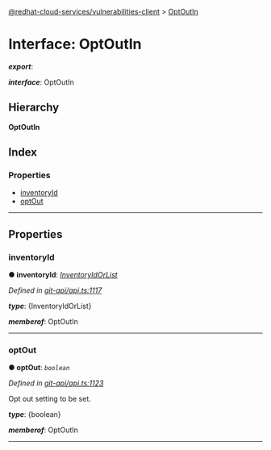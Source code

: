 [@redhat-cloud-services/vulnerabilities-client](../README.md) > [OptOutIn](../interfaces/optoutin.md)

# Interface: OptOutIn

*__export__*: 

*__interface__*: OptOutIn

## Hierarchy

**OptOutIn**

## Index

### Properties

* [inventoryId](optoutin.md#inventoryid)
* [optOut](optoutin.md#optout)

---

## Properties

<a id="inventoryid"></a>

###  inventoryId

**● inventoryId**: *[InventoryIdOrList](inventoryidorlist.md)*

*Defined in [git-api/api.ts:1117](https://github.com/karelhala/javascript-clients/blob/master/packages/vulnerabilities/git-api/api.ts#L1117)*

*__type__*: {InventoryIdOrList}

*__memberof__*: OptOutIn

___
<a id="optout"></a>

###  optOut

**● optOut**: *`boolean`*

*Defined in [git-api/api.ts:1123](https://github.com/karelhala/javascript-clients/blob/master/packages/vulnerabilities/git-api/api.ts#L1123)*

Opt out setting to be set.

*__type__*: {boolean}

*__memberof__*: OptOutIn

___

